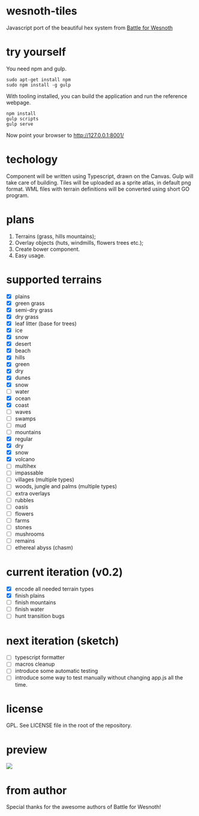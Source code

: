 # wesnoth-tiles

Javascript port of the beautiful hex system from [Battle for Wesnoth](wesnoth.org)

# try yourself

You need npm and gulp. 

    sudo apt-get install npm
    sudo npm install -g gulp

With tooling installed, you can build the application and run the reference webpage.

    npm install
    gulp scripts
    gulp serve

Now point your browser to http://127.0.0.1:8001/ 

# techology

Component will be written using Typescript, drawn on the Canvas. Gulp will take care of building.
Tiles will be uploaded as a sprite atlas, in default png format. 
WML files with terrain definitions will be converted using short GO program.

# plans
1. Terrains (grass, hills mountains);
2. Overlay objects (huts, windmills, flowers trees etc.);
3. Create bower component.
4. Easy usage.

# supported terrains

- [x] plains
 - [x] green grass
 - [x] semi-dry grass
 - [x] dry grass
 - [x] leaf litter (base for trees)
 - [x] ice
 - [x] snow
 - [x] desert
 - [x] beach
- [x] hills
 - [x] green
 - [x] dry
 - [x] dunes
 - [x] snow
- [ ] water
 - [x] ocean
 - [x] coast
 - [ ] waves
 - [ ] swamps
 - [ ] mud
- [ ] mountains
 - [x] regular
 - [x] dry
 - [x] snow
 - [x] volcano
 - [ ] multihex
 - [ ] impassable
- [ ] villages (multiple types)
- [ ] woods, jungle and palms (multiple types)
- [ ] extra overlays
 -  [ ] rubbles
 -  [ ] oasis
 -  [ ] flowers
 -  [ ] farms
 -  [ ] stones
 -  [ ] mushrooms
 -  [ ] remains
- [ ] ethereal abyss (chasm)

# current iteration (v0.2)

 - [x] encode all needed terrain types
 - [x] finish plains
 - [ ] finish mountains
 - [ ] finish water
 - [ ] hunt transition bugs

# next iteration (sketch)

 - [ ] typescript formatter
 - [ ] macros cleanup
 - [ ] introduce some automatic testing
 - [ ] introduce some way to test manually without changing app.js all the time.
 
# license

GPL. See LICENSE file in the root of the repository.

# preview

![](http://i.imgur.com/drejkVh.jpg)

# from author

Special thanks for the awesome authors of Battle for Wesnoth!
